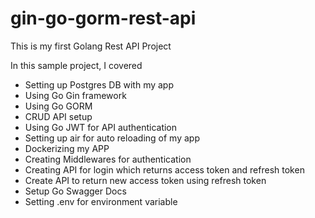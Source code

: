 # gin-go-gorm-rest-api
This is my first Golang Rest API Project


In this sample project, I covered

- Setting up Postgres DB with my app
- Using Go Gin framework
- Using Go GORM
- CRUD API setup
- Using Go JWT for API authentication
- Setting up air for auto reloading of my app
- Dockerizing my APP
- Creating Middlewares for authentication
- Creating API for login which returns access token and refresh token
- Create API to return new access token using refresh token 
- Setup Go Swagger Docs
- Setting .env for environment variable